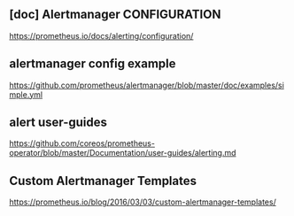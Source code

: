 
## [doc] Alertmanager CONFIGURATION
https://prometheus.io/docs/alerting/configuration/

## alertmanager config example
https://github.com/prometheus/alertmanager/blob/master/doc/examples/simple.yml


## alert user-guides
https://github.com/coreos/prometheus-operator/blob/master/Documentation/user-guides/alerting.md


## Custom Alertmanager Templates
https://prometheus.io/blog/2016/03/03/custom-alertmanager-templates/